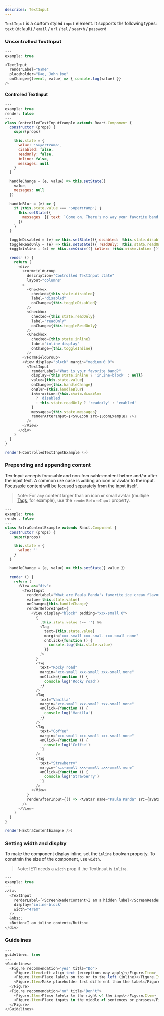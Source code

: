 ```yaml
---
describes: TextInput
---
```


`TextInput` is a custom styled `input` element. It supports the following types: `text` (default) / `email` / `url` / `tel` / `search` / `password`

### Uncontrolled TextInput

```js
---
example: true
---
<TextInput
  renderLabel="Name"
  placeholder="Doe, John Doe"
  onChange={(event, value) => { console.log(value) }}
/>
```

#### Controlled TextInput

```javascript
---
example: true
render: false
---
class ControlledTextInputExample extends React.Component {
  constructor (props) {
    super(props)

    this.state = {
      value: 'Supertramp',
      disabled: false,
      readOnly: false,
      inline: false,
      messages: null
    }
  }

  handleChange = (e, value) => this.setState({
    value,
    messages: null
  })

  handleBlur = (e) => {
    if (this.state.value === 'Supertramp') {
      this.setState({
        messages: [{ text: `Come on. There's no way your favorite band is really Supertramp.`, type: 'error' }]
      })
    }
  }

  toggleDisabled = (e) => this.setState(({ disabled: !this.state.disabled }))
  toggleReadOnly = (e) => this.setState(({ readOnly: !this.state.readOnly }))
  toggleInline = (e) => this.setState(({ inline: !this.state.inline }))

  render () {
    return (
      <div>
        <FormFieldGroup
          description="Controlled TextInput state"
          layout="columns"
        >
          <Checkbox
            checked={this.state.disabled}
            label="disabled"
            onChange={this.toggleDisabled}
          />
          <Checkbox
            checked={this.state.readOnly}
            label="readOnly"
            onChange={this.toggleReadOnly}
          />
          <Checkbox
            checked={this.state.inline}
            label="inline display"
            onChange={this.toggleInline}
          />
        </FormFieldGroup>
        <View display="block" margin="medium 0 0">
          <TextInput
            renderLabel="What is your favorite band?"
            display={this.state.inline ? 'inline-block' : null}
            value={this.state.value}
            onChange={this.handleChange}
            onBlur={this.handleBlur}
            interaction={this.state.disabled
              ? 'disabled'
              : this.state.readOnly ? 'readonly' : 'enabled'
            }
            messages={this.state.messages}
            renderAfterInput={<SVGIcon src={iconExample} />}
          />
        </View>
      </div>
    )
  }
}

render(<ControlledTextInputExample />)
```

### Prepending and appending content
TextInput accepts focusable and non-focusable content before and/or after
the input text. A common use case is adding an icon or avatar to the input.
Focusable content will be focused separately from the input itself.

> Note: For any content larger than an icon or small avatar (multiple [Tags](#Tag), for example),
use the `renderBeforeInput` property.

```javascript
---
example: true
render: false
---
class ExtraContentExample extends React.Component {
  constructor (props) {
    super(props)

    this.state = {
      value: ''
    }
  }

  handleChange = (e, value) => this.setState({ value })

  render () {
    return (
      <View as="div">
        <TextInput
          renderLabel="What are Paula Panda's favorite ice cream flavors?"
          value={this.state.value}
          onChange={this.handleChange}
          renderBeforeInput={
            <View display="block" padding="xxx-small 0">
              {
                (this.state.value !== '') &&
                <Tag
                  text={this.state.value}
                  margin="xxx-small xxx-small xxx-small none"
                  onClick={function () {
                    console.log(this.state.value)
                  }}
                />
              }
              <Tag
                text="Rocky road"
                margin="xxx-small xxx-small xxx-small none"
                onClick={function () {
                  console.log('Rocky road')
                }}
              />
              <Tag
                text="Vanilla"
                margin="xxx-small xxx-small xxx-small none"
                onClick={function () {
                  console.log('Vanilla')
                }}
              />
              <Tag
                text="Coffee"
                margin="xxx-small xxx-small xxx-small none"
                onClick={function () {
                  console.log('Coffee')
                }}
              />
              <Tag
                text="Strawberry"
                margin="xxx-small xxx-small xxx-small none"
                onClick={function () {
                  console.log('Strawberry')
                }}
              />
            </View>
          }
          renderAfterInput={() => <Avatar name="Paula Panda" src={avatarSquare} size="x-small" />}
        />
      </View>
    )
  }
}

render(<ExtraContentExample />)
```

### Setting width and display

To make the component display inline, set the `inline` boolean property. To constrain the
size of the component, use `width`.

> Note: IE11 needs a `width` prop if the TextInput is `inline`.

```js
---
example: true
---
<div>
  <TextInput
    renderLabel={<ScreenReaderContent>I am a hidden label</ScreenReaderContent>}
    display="inline-block"
    width="4rem"
  />
  &nbsp;
  <Button>I am inline content</Button>
</div>
```

### Guidelines

```js
---
guidelines: true
---
<Guidelines>
  <Figure recommendation="yes" title="Do">
    <Figure.Item>Left align text (exceptions may apply)</Figure.Item>
    <Figure.Item>Place labels on top or to the left (inline)</Figure.Item>
    <Figure.Item>Make placeholder text different than the label</Figure.Item>
  </Figure>
  <Figure recommendation="no" title="Don't">
    <Figure.Item>Place labels to the right of the input</Figure.Item>
    <Figure.Item>Place inputs in the middle of sentences or phrases</Figure.Item>
  </Figure>
</Guidelines>
```
